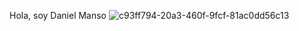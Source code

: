 Hola, soy Daniel Manso
![c93ff794-20a3-460f-9fcf-81ac0dd56c13](https://github.com/danimanrey/HLF/assets/145423431/a9bb31a3-d38b-45e5-bd03-f2b93c7d9f08)

